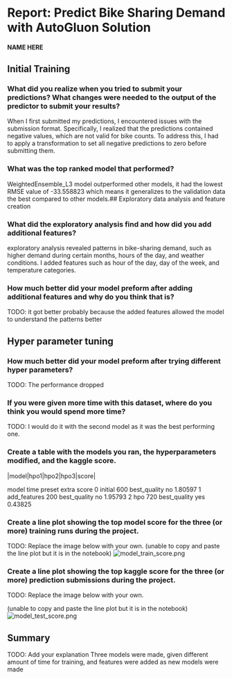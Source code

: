 # Report: Predict Bike Sharing Demand with AutoGluon Solution
#### NAME HERE

## Initial Training
### What did you realize when you tried to submit your predictions? What changes were needed to the output of the predictor to submit your results?
When I first submitted my predictions, I encountered issues with the submission format. Specifically, I realized that the predictions contained negative values, which are not valid for bike counts. To address this, I had to apply a transformation to set all negative predictions to zero before submitting them. 
### What was the top ranked model that performed?
WeightedEnsemble_L3 model outperformed other models, it had the lowest RMSE value of -33.558823 which means it generalizes to the validation data the best compared to other models.## Exploratory data analysis and feature creation
### What did the exploratory analysis find and how did you add additional features?
exploratory analysis revealed patterns in bike-sharing demand, such as higher demand during certain months, hours of the day, and weather conditions. I added features such as hour of the day, day of the week, and temperature categories. 
### How much better did your model preform after adding additional features and why do you think that is?
TODO: it got better probably because the added features allowed the model to understand the patterns better

## Hyper parameter tuning
### How much better did your model preform after trying different hyper parameters?
TODO: The performance dropped

### If you were given more time with this dataset, where do you think you would spend more time?
TODO: I would do it with the second model as it was the best performing one. 

### Create a table with the models you ran, the hyperparameters modified, and the kaggle score.
|model|hpo1|hpo2|hpo3|score|

model	time	preset	extra	score
0	initial	600	best_quality	no	1.80597
1	add_features	200	best_quality	no	1.95793
2	hpo	720	best_quality	yes	0.43825

### Create a line plot showing the top model score for the three (or more) training runs during the project.

TODO: Replace the image below with your own.
(unable to copy and paste the line plot but it is in the notebook)
![model_train_score.png](img/model_train_score.png)

### Create a line plot showing the top kaggle score for the three (or more) prediction submissions during the project.

TODO: Replace the image below with your own.

(unable to copy and paste the line plot but it is in the notebook)
![model_test_score.png](img/model_test_score.png)

## Summary
TODO: Add your explanation
Three models were made, given different amount of time for training, and features were added as new models were made
